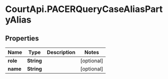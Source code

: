 # CourtApi.PACERQueryCaseAliasPartyAlias

## Properties
Name | Type | Description | Notes
------------ | ------------- | ------------- | -------------
**role** | **String** |  | [optional] 
**name** | **String** |  | [optional] 


